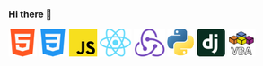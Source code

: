 ### Hi there 👋

<img src="./assets/html.png" alt="HTML5" height="50 px"/>
<img src="./assets/css.png" alt="CSS" height="50 px"/>
<img src="./Assets/javascript.png" alt="JS" height="50 px"/>
<img src="./Assets/react.png" alt="REACT" height="50 px"/>
<img src="./Assets/redux.png" alt="REDUX" height="50 px"/>
<img src="./Assets/python.png" alt="PYTHON" height="50 px"/>
<img src="./Assets/django.svg" alt="DJANGO" height="50 px"/>
<img src="./Assets/vba.png" alt="VBA" height="50 px"/>
